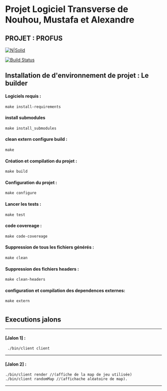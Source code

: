 
# Projet Logiciel Transverse de Nouhou, Mustafa et Alexandre

## PROJET : PROFUS

[![N|Solid](https://cldup.com/dTxpPi9lDf.thumb.png)](https://nodesource.com/products/nsolid)

[![Build Status](https://travis-ci.org/joemccann/dillinger.svg?branch=master)](https://travis-ci.org/joemccann/dillinger)

## Installation de d'environnement de projet : Le builder

#### Logiciels requis :
    make install-requirements
#### install submodules
    make install_submodules
#### clean extern configure build :
    make
#### Création et compilation du projet :
    make build
#### Configuration du projet :
    make configure
#### Lancer les tests :
    make test
#### code covereage :
    make code-covereage
#### Suppression de tous les fichiers générés :
    make clean
#### Suppression des fichiers headers :
    make clean-headers
#### configuration et compilation des dependences externes:
    make extern


#

## Executions jalons


---
#### [Jalon 1] :   
 
     ./bin/client client
---
#### [Jalon 2] :

    ./bin/client render //(affiche de la map de jeu utilisée)
    ./bin/client randomMap //(affichache aléatoire de map).
---
